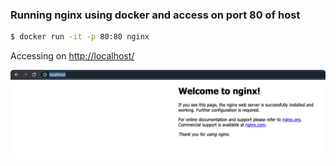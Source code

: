 ### Running nginx using docker and access on port 80 of host

```bash
$ docker run -it -p 80:80 nginx
```

Accessing on [http://localhost/](http://localhost/)

![](../../images/nginx/nginx-home.png)